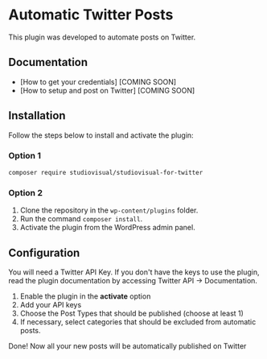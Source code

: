 # Automatic Twitter Posts

This plugin was developed to automate posts on Twitter.

## Documentation
- [How to get your credentials] [COMING SOON]
- [How to setup and post on Twitter] [COMING SOON]

## Installation
Follow the steps below to install and activate the plugin:

### Option 1
`composer require studiovisual/studiovisual-for-twitter`

### Option 2
1. Clone the repository in the `wp-content/plugins` folder.
2. Run the command `composer install`.
3. Activate the plugin from the WordPress admin panel.

## Configuration

You will need a Twitter API Key. If you don't have the keys to use the plugin,
read the plugin documentation by accessing Twitter API -> Documentation.

1. Enable the plugin in the **activate** option
2. Add your API keys
3. Choose the Post Types that should be published (choose at least 1)
4. If necessary, select categories that should be excluded from automatic posts.

Done!
Now all your new posts will be automatically published on Twitter
